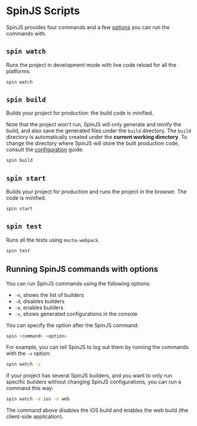 # SpinJS Scripts

SpinJS provides four commands and a few [options](#running-spinjs-commands-with-options) you can run the commands with.

## `spin watch`

Runs the project in development mode with live code reload for all the platforms:

```bash
spin watch
```

## `spin build`

Builds your project for production: the build code is minified. 

Note that the project won't run, SpinJS will only generate and minify the build, and also save the generated files under 
the `build` directory. The `build` directory is automatically created under the **current working directory**. To change 
the directory where SpinJS will store the built production code, consult the [configuration] guide.

```bash
spin build
``` 

## `spin start`

Builds your project for production and runs the project in the browser. The code is minified.

```bash
spin start
```

## `spin test`

Runs all the tests using `mocha-webpack`.

```bash
spin test
```

## Running SpinJS commands with options

You can run SpinJS commands using the following options:

* `-n`, shows the list of builders
* `-d`, disables builders
* `-e`, enables builders
* `-v`, shows generated configurations in the console

You can specify the option after the SpinJS command:
 
```bash
spin <command> <option>
```

For example, you can tell SpinJS to log out them by running the commands with the `-v` option:

```bash
spin watch -v
```

If your project has several SpinJS builders, and you want to only run specific builders without changing SpinJS 
configurations, you can run a command this way:

```bash
spin watch -d ios -e web
```

The command above disables the iOS build and enables the web build (the client-side application).

[configuration]: https://github.com/sysgears/spinjs/blob/master/docs/configuration.md#buildDir
